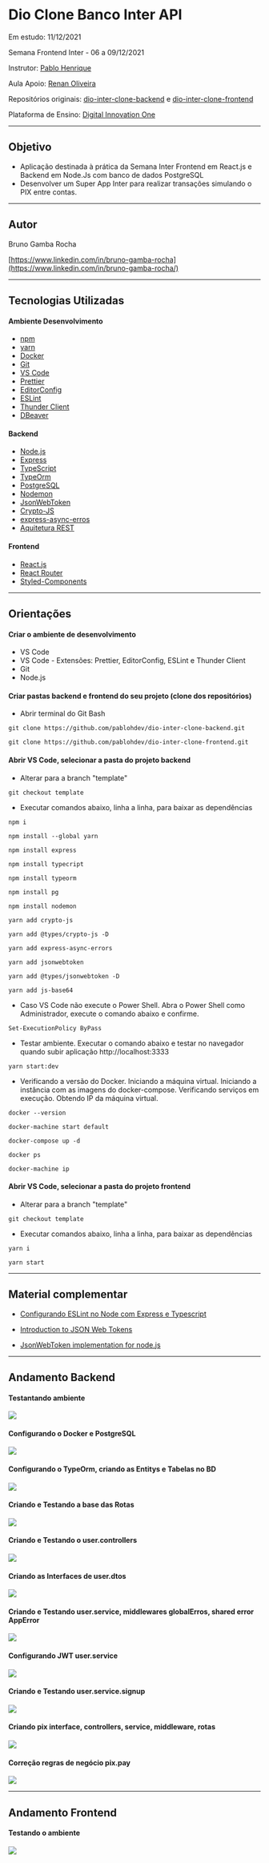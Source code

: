 # Dio Clone Banco Inter API

Em estudo: 11/12/2021

Semana Frontend Inter - 06 a 09/12/2021

Instrutor: [Pablo Henrique](https://github.com/pablohdev)

Aula Apoio: [Renan Oliveira](https://www.linkedin.com/in/renanoliveira-ti/)

Repositórios originais: [dio-inter-clone-backend](https://github.com/pablohdev/dio-inter-clone-backend) e [dio-inter-clone-frontend](https://github.com/pablohdev/dio-inter-clone-frontend)

Plataforma de Ensino: [Digital Innovation One](https://digitalinnovation.one/sign-up?ref=K5EF2VCVKA)



<hr>

##  Objetivo

- Aplicação destinada à prática da Semana Inter Frontend em React.js e Backend em Node.Js com banco de dados PostgreSQL
- Desenvolver um Super App Inter para realizar transações simulando o PIX entre contas.



<hr>

## Autor

Bruno Gamba Rocha

[https://www.linkedin.com/in/bruno-gamba-rocha](https://www.linkedin.com/in/bruno-gamba-rocha/)



<hr>

## Tecnologias Utilizadas

#### Ambiente Desenvolvimento
- [npm](https://docs.npmjs.com/)
- [yarn](https://classic.yarnpkg.com/en/docs)
- [Docker](https://docs.docker.com/)
- [Git](https://git-scm.com/doc/)
- [VS Code](https://code.visualstudio.com/)
- [Prettier](https://marketplace.visualstudio.com/items?itemName=esbenp.prettier-vscode)
- [EditorConfig](https://marketplace.visualstudio.com/items?itemName=EditorConfig.EditorConfig)
- [ESLint](https://marketplace.visualstudio.com/items?itemName=dbaeumer.vscode-eslint)
- [Thunder Client](https://marketplace.visualstudio.com/items?itemName=rangav.vscode-thunder-client)
- [DBeaver](https://dbeaver.io/)

#### Backend
- [Node.js](https://nodejs.org/pt-br/docs/)
- [Express](https://expressjs.com/pt-br/)
- [TypeScript](https://www.typescriptlang.org/docs/)
- [TypeOrm](https://typeorm.io/)
- [PostgreSQL](https://www.postgresql.org/docs/8.1/index.html)
- [Nodemon](https://www.npmjs.com/package/nodemon)
- [JsonWebToken](https://www.npmjs.com/package/jsonwebtoken)
- [Crypto-JS](https://www.npmjs.com/package/crypto-js)
- [express-async-erros](https://www.npmjs.com/package/express-async-errors)
- [Aquitetura REST](https://pt.wikipedia.org/wiki/REST)

#### Frontend
- [React.js](https://pt-br.reactjs.org/docs/getting-started.html)
- [React Router](https://reactrouter.com/docs/pt-br/v6)
- [Styled-Components](https://styled-components.com/docs)


<hr>

## Orientações

#### Criar o ambiente de desenvolvimento
- VS Code
- VS Code - Extensões: Prettier, EditorConfig, ESLint e Thunder Client
- Git
- Node.js

#### Criar pastas backend e frontend do seu projeto (clone dos repositórios)

- Abrir terminal do Git Bash

``` git clone https://github.com/pablohdev/dio-inter-clone-backend.git ```

``` git clone https://github.com/pablohdev/dio-inter-clone-frontend.git ```

#### Abrir VS Code, selecionar a pasta do projeto backend

- Alterar para a branch "template"

``` git checkout template ```
	
- Executar comandos abaixo, linha a linha, para baixar as dependências

``` npm i ```

``` npm install --global yarn ```

``` npm install express ```

``` npm install typecript ```

``` npm install typeorm ```

``` npm install pg ```

``` npm install nodemon ```

``` yarn add crypto-js ```

``` yarn add @types/crypto-js -D ```

``` yarn add express-async-errors ```

``` yarn add jsonwebtoken ```

``` yarn add @types/jsonwebtoken -D ```

``` yarn add js-base64 ```


- Caso VS Code não execute o Power Shell. Abra o Power Shell como Administrador, execute o comando abaixo e confirme.

``` Set-ExecutionPolicy ByPass ```
		
- Testar ambiente. Executar o comando abaixo e testar no navegador quando subir aplicação http://localhost:3333

``` yarn start:dev ```

- Verificando a versão do Docker. Iniciando a máquina virtual. Iniciando a instância com as imagens do docker-compose. Verificando serviços em execução. Obtendo IP da máquina virtual.

``` docker --version ``` 

``` docker-machine start default ```

``` docker-compose up -d ``` 

``` docker ps ``` 

``` docker-machine ip ``` 

#### Abrir VS Code, selecionar a pasta do projeto frontend

- Alterar para a branch "template"

``` git checkout template ```
	
- Executar comandos abaixo, linha a linha, para baixar as dependências

``` yarn i ```

``` yarn start ```

<hr>

## Material complementar

- [Configurando ESLint no Node com Express e Typescript](https://dev.to/melquisedecfelipe/configurando-eslint-no-node-com-express-e-typescript-58p9)

- [Introduction to JSON Web Tokens](https://jwt.io/introduction)
- [JsonWebToken implementation for node.js](https://github.com/auth0/node-jsonwebtoken)


<hr>

## Andamento Backend

#### Testantando ambiente

<img src="/backend/screenshots/screenshot-01.png"/> 

#### Configurando o Docker e PostgreSQL

<img src="/backend/screenshots/screenshot-02.png"/> 

#### Configurando o TypeOrm, criando as Entitys e Tabelas no BD

<img src="/backend/screenshots/screenshot-03.png"/> 

#### Criando e Testando a base das Rotas

<img src="/backend/screenshots/screenshot-04.png"/> 

#### Criando e Testando o user.controllers

<img src="/backend/screenshots/screenshot-05.png"/> 

#### Criando as Interfaces de user.dtos

<img src="/backend/screenshots/screenshot-06.png"/> 

#### Criando e Testando user.service, middlewares globalErros, shared error AppError

<img src="/backend/screenshots/screenshot-07.png"/> 

#### Configurando JWT user.service

<img src="/backend/screenshots/screenshot-08.png"/> 

#### Criando e Testando user.service.signup

<img src="/backend/screenshots/screenshot-09.png"/> 

#### Criando pix interface, controllers, service, middleware, rotas

<img src="/backend/screenshots/screenshot-10.png"/> 

#### Correção regras de negócio pix.pay

<img src="/backend/screenshots/screenshot-11.png"/> 


<hr>

## Andamento Frontend

#### Testando o ambiente

<img src="/frontend/screenshots/screenshot-01.png"/> 